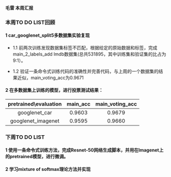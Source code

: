 #### 毛雷 本周汇报

### 本周TO DO LIST回顾

#### 1 car_googlenet_split5多数据集实验复现

* 1.1 前两次训练发现数据集标签不匹配，根据给定的原始数据和标签，完成main_2_labels_add lmdb数据集(总共531895，其中训练集和验证集的比占为9:1）。

* 1.2 验证一条命令式训练代码的准确性并完善代码，与上周的一个数据集的结果近似，main_voting_acc为0.9671

#### 2 在多数据集上训练的模型，进行投票测试结果：

| pretrained\evaluation | main_acc | main_voting_acc |
|:---------------------:|:--------:|:---------------:|
| googlenet_car         | 0.9603   | 0.9679          |
| googlenet_imagenet    | 0.9595   | 0.9660          |


### 下周TO DO LIST

#### 1 使用一条命令式训练方法，完成Resnet-50网络生成脚本，并用在Imagenet上的pretrained模型，进行微调。

#### 2 学习mixture of softmax理论方法并实现


